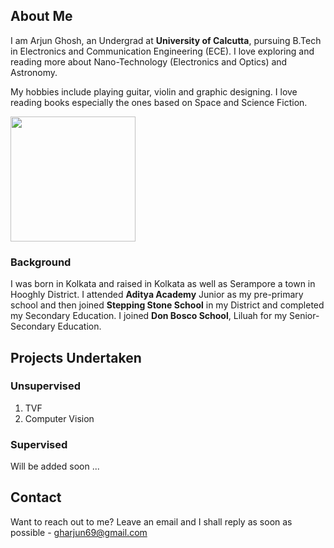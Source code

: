## About Me

I am Arjun Ghosh, an Undergrad at **University of Calcutta**, pursuing B.Tech in Electronics and Communication Engineering (ECE). I love exploring and reading more about Nano-Technology (Electronics and Optics) and Astronomy. 

My hobbies include playing guitar, violin and graphic designing. I love reading books especially the ones based on Space and Science Fiction.

<img src="https://user-images.githubusercontent.com/76748505/154213656-294c44dd-2f82-45e0-a3db-bf26e4bf9010.jpeg" width="200" height="200" img align="center"/>

### Background

I was born in Kolkata and raised in Kolkata as well as Serampore a town in Hooghly District. I attended **Aditya Academy** Junior as my pre-primary school and then joined **Stepping Stone School** in my District and completed my Secondary Education. I joined **Don Bosco School**, Liluah for my Senior-Secondary Education. 

## Projects Undertaken

### Unsupervised

1. TVF
2. Computer Vision

### Supervised

Will be added soon ...


## Contact

Want to reach out to me? Leave an email and I shall reply as soon as possible - [gharjun69@gmail.com](url)
